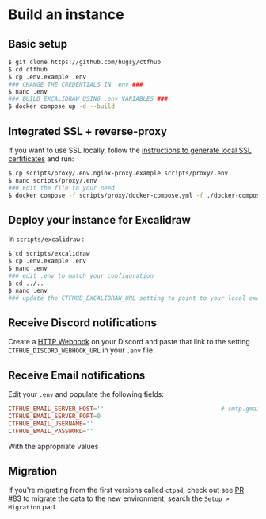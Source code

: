 # Build an instance

## Basic setup

```bash
$ git clone https://github.com/hugsy/ctfhub
$ cd ctfhub
$ cp .env.example .env
### CHANGE THE CREDENTIALS IN .env ###
$ nano .env
### BUILD EXCALIDRAW USING .env VARIABLES ###
$ docker compose up -d --build
```

## Integrated SSL + reverse-proxy

If you want to use SSL locally, follow the [instructions to generate local SSL certificates](../conf/certs/README.md) and run:

```bash
$ cp scripts/proxy/.env.nginx-proxy.example scripts/proxy/.env
$ nano scripts/proxy/.env
### Edit the file to your need
$ docker compose -f scripts/proxy/docker-compose.yml -f ./docker-compose.yml up -d --build
```

## Deploy your instance for Excalidraw

In `scripts/excalidraw` :

```bash
$ cd scripts/excalidraw
$ cp .env.example .env
$ nano .env
### edit .env to match your configuration
$ cd ../..
$ nano .env
### update the CTFHUB_EXCALIDRAW_URL setting to point to your local excalidraw
```

## Receive Discord notifications

Create a [HTTP Webhook]() on your Discord and paste that link to the setting `CTFHUB_DISCORD_WEBHOOK_URL` in your `.env` file.

## Receive Email notifications

Edit your `.env` and populate the following fields:

```conf
CTFHUB_EMAIL_SERVER_HOST=''                                 # smtp.gmail.com or mailgun, or sendgrid etc.
CTFHUB_EMAIL_SERVER_PORT=0
CTFHUB_EMAIL_USERNAME=''
CTFHUB_EMAIL_PASSWORD=''
```

With the appropriate values


## Migration

If you're migrating from the first versions called `ctpad`, check out see [PR #83](https://github.com/hugsy/ctfhub/pull/83) to migrate the data to the new environment, search the `Setup > Migration` part.

